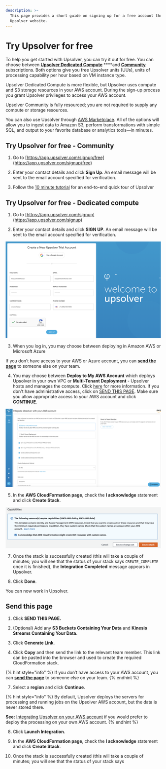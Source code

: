 ```yaml
---
description: >-
  This page provides a short guide on signing up for a free account through the
  Upsolver website.
---
```


# Try Upsolver for free

To help you get started with Upsolver, you can try it out for free. You can choose between [**Upsolver Dedicated Compute**](https://app.upsolver.com/signup) ****and [**Community**](https://app.upsolver.com/signup/free) subscriptions. Both options give you free Upsolver units \(UUs\), units of processing capability per hour based on VM instance type.

Upsolver Dedicated Compute is more flexible, but Upsolver uses compute and S3 storage resources in your AWS account. During the sign-up process you grant Upsolver privileges to access your AWS account.

Upsolver Community is fully resourced; you are not required to supply any compute or storage resources.

You can also use Upsolver through [AWS Marketplace](https://aws.amazon.com/marketplace/pp/B07T8JDQ57?ref_=srh_res_product_title). All of the options will allow you to ingest data to Amazon S3, perform transformations with simple SQL, and output to your favorite database or analytics tools—in minutes.

## Try Upsolver for free - Community

1. Go to [https://app.upsolver.com/signup/free](https://app.upsolver.com/signup/free)

2. Enter your contact details and click **Sign Up**. An email message will be sent to the email account specified for verification.

3. Follow the [10 minute tutorial](start-using-upsolver/upsolver-in-10-minutes/) for an end-to-end quick tour of Upsolver

## Try Upsolver for free - Dedicated compute

1. Go to [https://app.upsolver.com/signup](https://app.upsolver.com/signup)

2. Enter your contact details and click **SIGN UP**. An email message will be sent to the email account specified for verification.

![](../.gitbook/assets/image%20%28245%29.png)

3. When you log in, you may choose between deploying in Amazon AWS or Microsoft Azure

If you don’t have access to your AWS or Azure account, you can [**send the page**](https://upsolver.gitbook.io/upsolver-1/getting-started/try-upsolver#send-this-page) to someone else on your team.

4. You may choose between **Deploy to My AWS Account** which deploys Upsolver in your own VPC or **Multi-Tenant Deployment** - Upsolver hosts and manages the compute.  Click [here](upsolver-concepts/deployment-models.md) for more information. If you don't have administrative access, click on [SEND THIS PAGE](https://docs.upsolver.com/upsolver-1/getting-started/try-upsolver#send-this-page).  Make sure you allow appropriate access to your AWS account and click **CONTINUE**.

![](../.gitbook/assets/image%20%28243%29.png)

5. In the **AWS CloudFormation page**, check the **I acknowledge** statement and click **Create Stack**.

![](../.gitbook/assets/image%20%28244%29.png)

7. Once the stack is successfully created \(this will take a couple of minutes; you will see that the status of your stack says `CREATE_COMPLETE` once it is finished\), the **Integration Completed** message appears in Upsolver.

8. Click **Done**.

You can now work in Upsolver.

## Send this page <a id="send-this-page"></a>

1. Click **SEND THIS PAGE.**

2. \(Optional\) Add any **S3 Buckets Containing Your Data** and **Kinesis Streams Containing Your Data**.

3. Click **Generate Link**.

4. Click **Copy** and then send the link to the relevant team member. This link can be pasted into the browser and used to create the required CloudFormation stack.[  
](https://upsolver.gitbook.io/upsolver-1/)

{% hint style="info" %}
If you don’t have access to your AWS account, you can [**send the page**](try-upsolver.md#send-this-page) to someone else on your team.
{% endhint %}

7. Select a **region** and click **Continue**.

{% hint style="info" %}
By default, Upsolver deploys the servers for processing and running jobs on the Upsolver AWS account, but the data is never stored there.

**See:** [Integrating Upsolver on your AWS account](start-using-upsolver/) if you would prefer to deploy the processing on your own AWS account.
{% endhint %}

8. Click **Launch Integration**.

9. In the **AWS CloudFormation page**, check the **I acknowledge** statement and click **Create Stack**.

10. Once the stack is successfully created \(this will take a couple of minutes; you will see that the status of your stack says 

